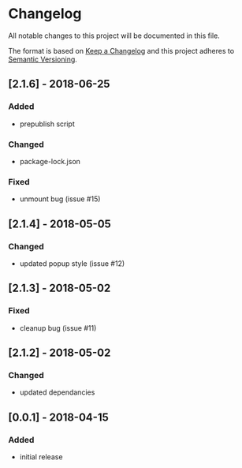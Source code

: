 # Changelog

All notable changes to this project will be documented in this file.

The format is based on [Keep a Changelog](http://keepachangelog.com/en/1.0.0/)
and this project adheres to [Semantic Versioning](http://semver.org/spec/v2.0.0.html).

## [2.1.6] - 2018-06-25
### Added
* prepublish script
### Changed
* package-lock.json
### Fixed
* unmount bug (issue #15)

## [2.1.4] - 2018-05-05
### Changed
* updated popup style (issue #12)

## [2.1.3] - 2018-05-02
### Fixed
* cleanup bug (issue #11)

## [2.1.2] - 2018-05-02
### Changed
* updated dependancies

## [0.0.1] - 2018-04-15
### Added
* initial release
